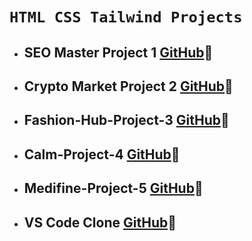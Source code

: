 # `HTML CSS Tailwind Projects`

- ## SEO Master Project 1 [GitHub](https://github.com/ShauryaAnchal/SEO-Master-Project-1)🚀

- ## Crypto Market Project 2 [GitHub](https://github.com/ShauryaAnchal/Crypto-Market-Project-2)🚀

- ## Fashion-Hub-Project-3 [GitHub](https://github.com/ShauryaAnchal/Fashion-Hub-Project-3)🚀

- ## Calm-Project-4 [GitHub](https://github.com/ShauryaAnchal/Calm-Project-4)🚀

- ## Medifine-Project-5 [GitHub](https://github.com/ShauryaAnchal/Medifine-Project-5)🚀

- ##  VS Code Clone [GitHub](https://github.com/ShauryaAnchal/VS-Code-Clone)🚀
